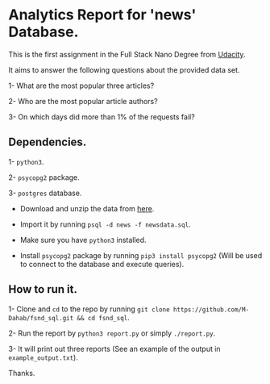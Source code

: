# Analytics Report for 'news' Database.

This is the first assignment in the Full Stack Nano Degree from [Udacity](udacity.com).

It aims to answer the following questions about the provided data set.

1- What are the most popular three articles?

2- Who are the most popular article authors?

3- On which days did more than 1% of the requests fail?

## Dependencies.

1- `python3`.

2- `psycopg2` package.

3- `postgres` database.

* Download and unzip the data from [here](https://d17h27t6h515a5.cloudfront.net/topher/2016/August/57b5f748_newsdata/newsdata.zip).

* Import it by running `psql -d news -f newsdata.sql`.

* Make sure you have `python3` installed.

* Install `psycopg2` package by running `pip3 install psycopg2` (Will be used to connect to the database and execute queries).

## How to run it.

1- Clone and `cd` to the repo by running `git clone https://github.com/M-Dahab/fsnd_sql.git && cd fsnd_sql`.

2- Run the report by `python3 report.py` or simply `./report.py`.

3- It will print out three reports (See an example of the output in `example_output.txt`).

Thanks.